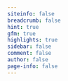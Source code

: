 ```yaml
---
siteinfo: false
breadcrumb: false
hint: true
gfm: true
highlights: true
sidebar: false
comment: false
author: false
page-info: false
---
```


<AnimeSchedule />